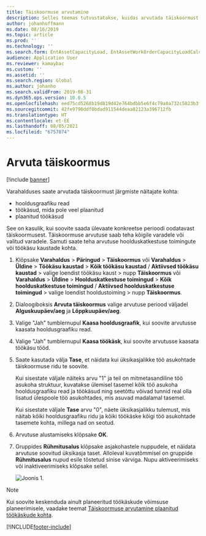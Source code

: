 ```yaml
---
title: Täiskoormuse arvutamine
description: Selles teemas tutvustatakse, kuidas arvutada täiskoormust varahalduses.
author: johanhoffmann
ms.date: 08/16/2019
ms.topic: article
ms.prod: ''
ms.technology: ''
ms.search.form: EntAssetCapacityLoad, EntAssetWorkOrderCapacityLoadCalculate, EntAssetWorkOrderCapacityLoad
audience: Application User
ms.reviewer: kamaybac
ms.custom: ''
ms.assetid: ''
ms.search.region: Global
ms.author: johanho
ms.search.validFrom: 2019-08-31
ms.dyn365.ops.version: 10.0.5
ms.openlocfilehash: eed75cd5268b19d819d42e764bdbb5e6f4c79a0a732c5023b3fc40da798e2ca1
ms.sourcegitcommit: 42fe9790ddf0bdad911544deaa82123a396712fb
ms.translationtype: HT
ms.contentlocale: et-EE
ms.lasthandoff: 08/05/2021
ms.locfileid: "6757874"
---
```

# <a name="calculate-capacity-load"></a>Arvuta täiskoormus

[!include [banner](../../includes/banner.md)]


Varahalduses saate arvutada täiskoormust järgmiste näitajate kohta:

- hooldusgraafiku read  
- töökäsud, mida pole veel plaanitud  
- plaanitud töökäsud

See on kasulik, kui soovite saada ülevaate konkreetse perioodi oodatavast täiskoormusest. Täiskoormuse arvutuse saab teha kõigile varadele või valitud varadele. Samuti saate teha arvutuse hoolduskatkestuse toimingute või töökäsu kaustade kohta.

1. Klõpsake **Varahaldus** > **Päringud** > **Täiskoormus** või **Varahaldus** > **Üldine** > **Töökäsu kaustad** > **Kõik töökäsu kaustad** / **Aktiivsed töökäsu kaustad** > valige loendist töökäsu kaust > nupp **Täiskoormus** või **Varahaldus** > **Üldine** > **Hoolduskatkestuse toimingud** > **Kõik hoolduskatkestuse toimingud** / **Aktiivsed hoolduskatkestuse toimingud** > valige loendist hooldustoiming > nupp **Täiskoormus**.

2. Dialoogiboksis **Arvuta täiskoormus** valige arvutuse periood väljadel **Alguskuupäev/aeg** ja **Lõppkuupäev/aeg**.

3. Valige "Jah" tumblernupul **Kaasa hooldusgraafik**, kui soovite arvutusse kaasata hooldusgraafiku read.

4. Valige "Jah" tumblernupul **Kaasa töökäsk**, kui soovite arvutusse kaasata töökäsu tööd.

5. Saate kasutada välja **Tase**, et näidata kui üksikasjalikke töö asukohtade täiskoormuse ridu te soovite. 

    Kui sisestate väljale näiteks arvu "1" ja teil on mitmetasandiline töö asukoha struktuur, kuvatakse ülemisel tasemel kõik töö asukoha hooldusgraafiku read ja töökäsud ning seetõttu võivad tunnid real olla lisatud ülespoole töö asukohtades, mis asuvad madalamal tasemel. 
    
    Kui sisestate väljale **Tase** arvu "0", näete üksikasjalikku tulemust, mis näitab kõiki hooldusgraafiku ridu ja kõiki töökäske kõigi töö asukohtade tasemete kohta, millega nad on seotud.

6. Arvutuse alustamiseks klõpsake **OK**.

7. Gruppides **Rühmitusalus** klõpsake asjakohastele nuppudele, et näidata arvutuse soovitud üksikasja taset. Alloleval kuvatõmmisel on gruppide **Rühmitusalus** nupud esile tõstetud sinise värviga. Nupu aktiveerimiseks või inaktiveerimiseks klõpsake sellel.

    ![Joonis 1.](media/01-capacity-planning.png)

>[!NOTE]
>Kui soovite keskenduda ainult planeeritud töökäskude võimsuse planeerimisele, vaadake teemat [Täiskoormuse arvutamine plaanitud töökäskude kohta](../work-order-scheduling/calculate-capacity-load-on-scheduled-work-orders.md).



[!INCLUDE[footer-include](../../../includes/footer-banner.md)]